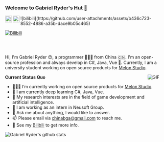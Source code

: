 ### Welcome to Gabriel Ryder's Hut 👋
<div style="background-color: #e2e9eb;">
  <a href="https://tva1.sinaimg.cn/large/007S8ZIlgy1ggrqy7om28j30j80omjtq.jpg">
    <img align="left" alt="Wechat" width="22px" src="https://cdn.jsdelivr.net/npm/simple-icons@3.1.0/icons/tencentqq.svg" />
  </a>
  <a href="mailto:chinabga@gmail.com">
    <img align="left" alt="'Gmail" width="22px" src="https://cdn.jsdelivr.net/npm/simple-icons@3.1.0/icons/gmail.svg" />
  </a>
</div>
![bilibili](https://github.com/user-attachments/assets/b436c723-8552-4886-a35b-dace9b05c465)

  [![Bilibili](https://github.com/user-attachments/assets/4454d161-e46f-4a31-b3b1-afa9520c8d91)](https://space.bilibili.com/402653186)

<br />
<br />

Hi, I'm Gabriel Ryder 😉, a programmer 👨🏻‍💻 from China 🇨🇳. I'm an open-source profession and always develop in C#, Java, Vue 🐍. Currently, I am a university student working on open source products for [Melon Studio](https://github.com/Melon-Studio). 

  <img align="right" alt="GIF" src="https://media.giphy.com/media/iIqmM5tTjmpOB9mpbn/giphy.gif" />

**Current Status Quo**

- 👨🏻‍💻 I’m currently working on open source products for [Melon Studio](https://github.com/Melon-Studio). 
- 🌱 I am currently deep learning C#, Java, Vue.
- 🤔 My research interests are in the field of game development and artificial intelligence.
- 💼 I am working as an intern in Neusoft Group.
- 💬 Ask me about anything, I would like to answer.
- 📫 Please email via chinabga@gmail.com to reach me.
- 👀 See my [Bilibili](https://space.bilibili.com/402653186) to get more info.

![Gabriel Ryder's github stats](https://github-readme-stats.vercel.app/api?username=6get-xiaofan&show_icons=true&hide_border=true&count_private=true)
